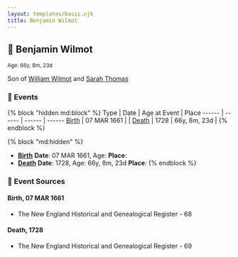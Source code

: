```yaml
---
layout: templates/basic.njk
title: Benjamin Wilmot
---
```

## 🔵 Benjamin Wilmot
<small>Age: 66y, 8m, 23d</small>

Son of [William Wilmot](/people/4/47205976) and [Sarah Thomas](/people/2/28506175)

### 📆 Events

{% block "hidden md:block" %}
Type | Date | Age at Event | Place
------ | ------ | ------ | ------
[Birth](#event-event-2) | 07 MAR 1661 |  |
[Death](#event-event-3) | 1728 | 66y, 8m, 23d |
{% endblock %}

{% block "md:hidden" %}
- **[Birth](#event-event-2)**
**Date**: 07 MAR 1661, Age:
**Place**:
- **[Death](#event-event-3)**
**Date**: 1728, Age: 66y, 8m, 23d
**Place**:
{% endblock %}

### 📰 Event Sources

#### <a id="event-event-2"></a> Birth, 07 MAR 1661
* The New England Historical and Genealogical Register  - 68

#### <a id="event-event-3"></a> Death, 1728
* The New England Historical and Genealogical Register  - 69
